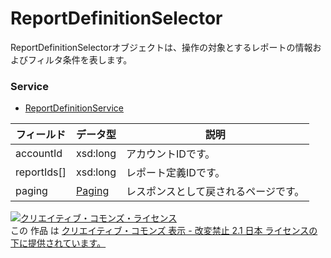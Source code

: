 # ReportDefinitionSelector
ReportDefinitionSelectorオブジェクトは、操作の対象とするレポートの情報およびフィルタ条件を表します。
### Service
+ [ReportDefinitionService](../services/ReportDefinitionService.md)

| フィールド | データ型 | 説明 | 
|---|---|---|
| accountId| xsd:long| アカウントIDです。 |
| reportIds[]| xsd:long| レポート定義IDです。 |
| paging| <a href="../data/Paging.md">Paging</a>| レスポンスとして戻されるページです。 |
<a rel="license" href="http://creativecommons.org/licenses/by-nd/2.1/jp/"><img alt="クリエイティブ・コモンズ・ライセンス" style="border-width:0" src="https://i.creativecommons.org/l/by-nd/2.1/jp/88x31.png" /></a><br />この 作品 は <a rel="license" href="http://creativecommons.org/licenses/by-nd/2.1/jp/">クリエイティブ・コモンズ 表示 - 改変禁止 2.1 日本 ライセンスの下に提供されています。</a>
